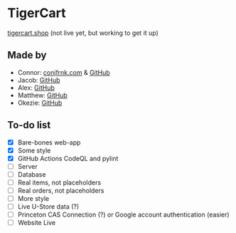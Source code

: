 # TigerCart

[tigercart.shop](https://tigercart.shop) (not live yet, but working to get it up)

## Made by

- Connor: [conjfrnk.com](https://conjfrnk.com) & [GitHub](https://github.com/conjfrnk)
- Jacob: [GitHub](https://github.com/jacobdavis3)
- Alex: [GitHub](https://github.com/AlexDelistathis)
- Matthew: [GitHub](https://github.com/mattzhang80)
- Okezie: [GitHub](https://github.com/oaken-one)

## To-do list

- [X] Bare-bones web-app
- [X] Some style
- [X] GitHub Actions CodeQL and pylint
- [ ] Server
- [ ] Database
- [ ] Real items, not placeholders
- [ ] Real orders, not placeholders
- [ ] More style
- [ ] Live U-Store data (?)
- [ ] Princeton CAS Connection (?) or Google account authentication (easier)
- [ ] Website Live
